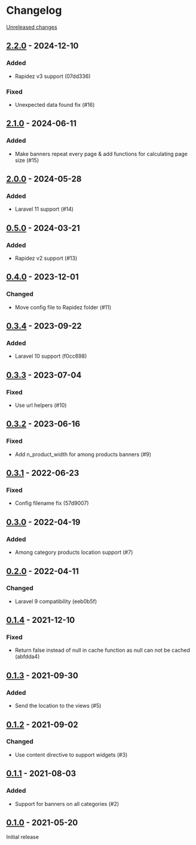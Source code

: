 # Changelog 

[Unreleased changes](https://github.com/rapidez/amasty-promo-banners/compare/2.2.0...master)
## [2.2.0](https://github.com/rapidez/amasty-promo-banners/releases/tag/2.2.0) - 2024-12-10

### Added

- Rapidez v3 support (07dd336)

### Fixed

- Unexpected data found fix (#16)

## [2.1.0](https://github.com/rapidez/amasty-promo-banners/releases/tag/2.1.0) - 2024-06-11

### Added

- Make banners repeat every page & add functions for calculating page size (#15)

## [2.0.0](https://github.com/rapidez/amasty-promo-banners/releases/tag/2.0.0) - 2024-05-28

### Added

- Laravel 11 support (#14)

## [0.5.0](https://github.com/rapidez/amasty-promo-banners/releases/tag/0.5.0) - 2024-03-21

### Added

- Rapidez v2 support (#13)

## [0.4.0](https://github.com/rapidez/amasty-promo-banners/releases/tag/0.4.0) - 2023-12-01

### Changed

- Move config file to Rapidez folder (#11)

## [0.3.4](https://github.com/rapidez/amasty-promo-banners/releases/tag/0.3.4) - 2023-09-22

### Added

- Laravel 10 support (f0cc698)

## [0.3.3](https://github.com/rapidez/amasty-promo-banners/releases/tag/0.3.3) - 2023-07-04

### Fixed

- Use url helpers (#10)

## [0.3.2](https://github.com/rapidez/amasty-promo-banners/releases/tag/0.3.2) - 2023-06-16

### Fixed

- Add n_product_width for among products banners (#9)

## [0.3.1](https://github.com/rapidez/amasty-promo-banners/releases/tag/0.3.1) - 2022-06-23

### Fixed

- Config filename fix (57d9007)

## [0.3.0](https://github.com/rapidez/amasty-promo-banners/releases/tag/0.3.0) - 2022-04-19

### Added

- Among category products location support (#7)

## [0.2.0](https://github.com/rapidez/amasty-promo-banners/releases/tag/0.2.0) - 2022-04-11

### Changed

- Laravel 9 compatibility (eeb0b5f)

## [0.1.4](https://github.com/rapidez/amasty-promo-banners/releases/tag/0.1.4) - 2021-12-10

### Fixed

- Return false instead of null in cache function as null can not be cached (abfdda4)

## [0.1.3](https://github.com/rapidez/amasty-promo-banners/releases/tag/0.1.3) - 2021-09-30

### Added

- Send the location to the views (#5)

## [0.1.2](https://github.com/rapidez/amasty-promo-banners/releases/tag/0.1.2) - 2021-09-02

### Changed

- Use content directive to support widgets (#3)

## [0.1.1](https://github.com/rapidez/amasty-promo-banners/releases/tag/0.1.1) - 2021-08-03

### Added

- Support for banners on all categories (#2)

## [0.1.0](https://github.com/rapidez/amasty-promo-banners/releases/tag/0.1.0) - 2021-05-20

Initial release

